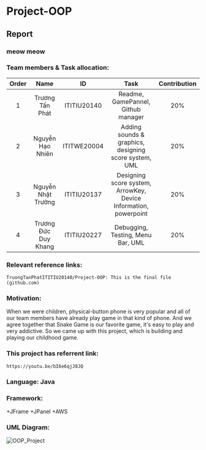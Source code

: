 # Project-OOP
## Report
  
### meow meow

### Team members & Task allocation:
| Order |                   Name                   |     ID      |              Task              | Contribution |
| :---: |:----------------------------------------:|:-----------:|:------------------------------:|:------------:|
|   1   |           Trương Tấn Phát         | ITITIU20140 | Readme, GamePannel, Github manager |     20%      |
|   2   |               Nguyễn Hạo Nhiên              | ITITWE20004 | Adding sounds & graphics, designing score system, UML  |     20%      |
|   3   |             Nguyễn Nhật Trường           | ITITIU20137 | Designing score system, ArrowKey, Device Information, powerpoint  |     20%      |
|   4   |           Trương Đức Duy Khang            | ITITIU20227 |          Debugging, Testing, Menu Bar, UML           |     20%      |

### Relevant reference links:

`TruongTanPhatITITIU20140/Project-OOP: This is the final file (github.com)`

### Motivation:

When we were children, physical-button phone is very popular and all of our team members have already play game in that kind of phone. And we agree together that Snake Game is our favorite game, it's easy to play and very addictive. So we came up with this project, which is building and playing our childhood game. 

### This project has referrent link:
`https://youtu.be/bI6e6qjJ8JQ`

### Language: Java

### Framework:
+JFrame 
+JPanel
+AWS

### UML Diagram:
![OOP_Project](https://user-images.githubusercontent.com/91873890/173098932-6acf7426-cd9f-4383-9c77-d82c99e6da25.jpg)

